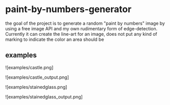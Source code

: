 # paint-by-numbers-generator
the goal of the project is to generate a random "paint by numbers" image by using a free image API and my own rudimentary form of edge-detection. Currently it can create the line-art for an image, does not put any kind of marking to indicate the color an area should be

## examples

![examples/castle.png]

![examples/castle_output.png]

![examples/stainedglass.png]

![examples/stainedglass_output.png]
